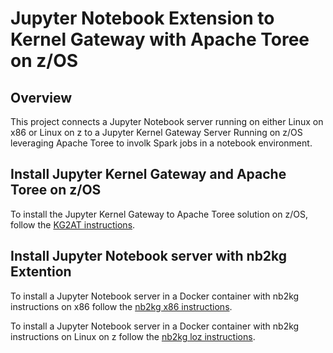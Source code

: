 # Jupyter Notebook Extension to Kernel Gateway with Apache Toree on z/OS

<!-- (c) Copyright IBM Corp. 2017.  All Rights Reserved.
     Distributed under the terms of the Modified BSD License. -->

## Overview

This project connects a Jupyter Notebook server running on either Linux on x86 or Linux on z to a Jupyter Kernel Gateway Server Running on z/OS leveraging Apache Toree to involk Spark jobs in a notebook environment.


## Install Jupyter Kernel Gateway and Apache Toree on z/OS
To install the Jupyter Kernel Gateway to Apache Toree solution on z/OS, follow the [KG2AT instructions](zos/README.md).

## Install Jupyter Notebook server with nb2kg Extention
To install a Jupyter Notebook server in a Docker container with nb2kg instructions on x86 follow the [nb2kg x86 instructions](x86/README.md).

To install a Jupyter Notebook server in a Docker container with nb2kg instructions on Linux on z follow the [nb2kg loz instructions](loz/README.md).
